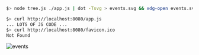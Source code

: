 ```sh
$> node tree.js ./app.js | dot -Tsvg > events.svg && xdg-open events.svg
```

```sh
$> curl http://localhost:8080/app.js
... LOTS OF JS CODE ...
$> curl http://localhost:8080/favicon.ico
Not Found
```

![events](http://creationix.com/events2.svg)